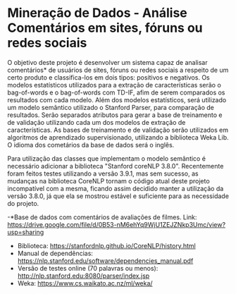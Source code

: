# Mineração de Dados - Análise Comentários em sites, fóruns ou redes sociais


O objetivo deste projeto é desenvolver um sistema capaz de analisar comentários* de usuários de sites, fóruns ou redes sociais a respeito de um certo produto e classifica-los em dois tipos: positivos e negativos. 
Os modelos estatísticos utilizados para a extração de características serão o bag-of-words e o bag-of-words com TD-IF, afim de serem comparados os resultados com cada modelo.
Além dos modelos estatísticos, será utilizado um modelo semântico utilizado o Stanford Parser, para comparação de resultados.
Serão separados atributos para gerar a base de treinamento e de validação utilizando cada um dos modelos de extração de características.
As bases de treinamento e de validação serão utilizados em algoritmos de aprendizado supervisionado, utilizando a biblioteca Weka Lib.
O idioma dos cometários da base de dados será o inglês.

Para utilização das classes que implementam o modelo semântico é necessário adicionar a biblioteca "Stanford coreNLP 3.8.0". Recentemente foram feitos testes utilizando a versão 3.9.1, mas sem sucesso, as mudanças na biblioteca CoreNLP tornam o código atual deste projeto incompatível com a mesma, ficando assim decidido manter a utilização da versão 3.8.0, já que ela se mostrou estável e suficiente para as necessidade do projeto.

-*Base de dados com comentários de avaliações de filmes.
Link: https://drive.google.com/file/d/0B53-nM6ehYq9WjU1ZEJZNkp3Umc/view?usp=sharing
- Biblioteca: 
https://stanfordnlp.github.io/CoreNLP/history.html
- Manual de dependências:
https://nlp.stanford.edu/software/dependencies_manual.pdf
- Versão de testes online (70 palavras ou menos):
http://nlp.stanford.edu:8080/parser/index.jsp
- Weka:
https://www.cs.waikato.ac.nz/ml/weka/

